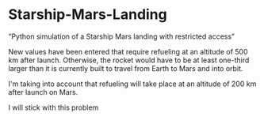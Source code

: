 # Starship-Mars-Landing
“Python simulation of a Starship Mars landing with restricted access”


New values ​​have been entered that require refueling at an altitude of 500 km after launch. Otherwise, the rocket would have to be at least one-third larger than it is currently built to travel from Earth to Mars and into orbit.

I'm taking into account that refueling will take place at an altitude of 200 km after launch on Mars. 


I will stick with this problem
